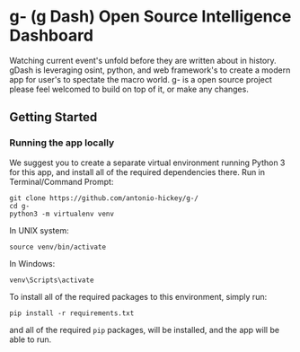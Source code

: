 # g- (g Dash) Open Source Intelligence Dashboard
Watching current event's unfold before they are written about in history. gDash is leveraging osint, python, and web framework's to create a modern app for user's to spectate the macro world. g- is a open source project please feel welcomed to build on top of it, or make any changes.

## Getting Started

### Running the app locally
We suggest you to create a separate virtual environment running Python 3 for this app, and install all of the required dependencies there. Run in Terminal/Command Prompt:
```
git clone https://github.com/antonio-hickey/g-/
cd g-
python3 -m virtualenv venv
```
In UNIX system: 

```
source venv/bin/activate
```
In Windows: 

```
venv\Scripts\activate
```

To install all of the required packages to this environment, simply run:

```
pip install -r requirements.txt
```

and all of the required `pip` packages, will be installed, and the app will be able to run.
